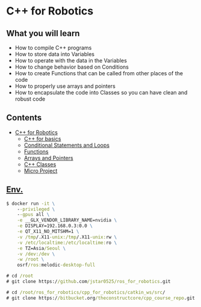 # C++ for Robotics

## What you will learn
- How to compile C++ programs
- How to store data into Variables
- How to operate with the data in the Variables
- How to change behavior based on Conditions
- How to create Functions that can be called from other places of the code
- How to properly use arrays and pointers
- How to encapsulate the code into Classes so you can have clean and robust code

## Contents
- [C++ for Robotics](./README.md)
    - [C++ for basics](./1_cpp_basics/README.md)
    - [Conditional Statements and Loops](./2_conditional_statements_and_loops/README.md)
    - [Functions](./3_functions/README.md)
    - [Arrays and Pointers](./4_arrays_and_pointers/README.md)
    - [C++ Classes](./5_cpp_clasees/README.md)
    - [Micro Project](./6_micor_project/README.md)

## [Env.](https://jstar0525.tistory.com/333)
```bat
$ docker run -it \
    --privileged \
    --gpus all \
    -e __GLX_VENDOR_LIBRARY_NAME=nvidia \
    -e DISPLAY=192.168.0.3:0.0 \
    -e QT_X11_NO_MITSHM=1 \
    -v /tmp/.X11-unix:/tmp/.X11-unix:rw \
    -v /etc/localtime:/etc/localtime:ro \
    -e TZ=Asia/Seoul \
    -v /dev:/dev \
    -w /root \
    osrf/ros:melodic-desktop-full
```
```bat
# cd /root
# git clone https://github.com/jstar0525/ros_for_robotics.git
```
```bat
# cd /root/ros_for_robotics/cpp_for_robotics/catkin_ws/src/
# git clone https://bitbucket.org/theconstructcore/cpp_course_repo.git
```